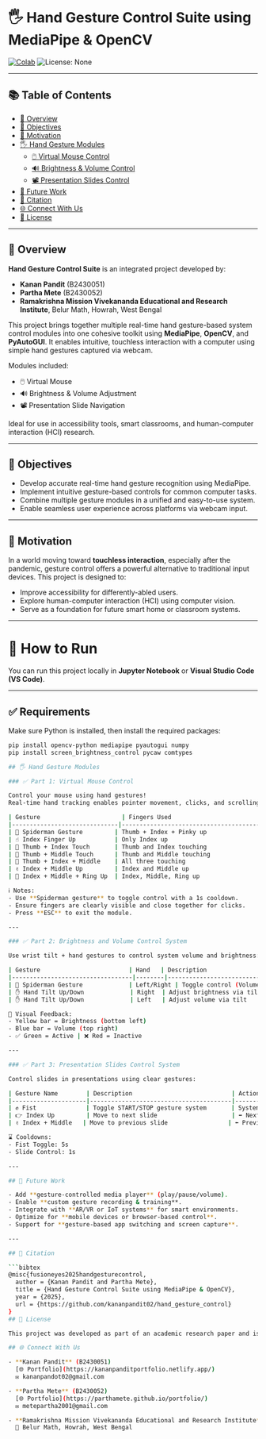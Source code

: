 # 🖐️ Hand Gesture Control Suite using MediaPipe & OpenCV

[![Colab](https://img.shields.io/badge/Google%20Colab-%23000000.svg?logo=googlecolab&logoColor=white)](https://colab.research.google.com/drive/1Y4Mc3SkkGYlL9fyfsZeUveqfEqUZ8j_3?usp=drive_open)
![License: None](https://img.shields.io/badge/License-None-lightgrey)

---

## 📚 Table of Contents

- [📖 Overview](#-overview)  
- [🎯 Objectives](#-objectives)  
- [🧠 Motivation](#-motivation)  
- [🖐️ Hand Gesture Modules](#-hand-gesture-modules)  
  - [🖱️ Virtual Mouse Control](#️-part-1-virtual-mouse-control)  
  - [🔊 Brightness & Volume Control](#-part-2-brightness-and-volume-control-system)  
  - [📽️ Presentation Slides Control](#️-part-3-presentation-slides-control-system)  
- [🔮 Future Work](#-future-work)  
- [📢 Citation](#-citation)  
- [🌐 Connect With Us](#-connect-with-us)  
- [📄 License](#-license)

---

## 📖 Overview

**Hand Gesture Control Suite** is an integrated project developed by:

- **Kanan Pandit** (B2430051)  
- **Partha Mete** (B2430052)  
- **Ramakrishna Mission Vivekananda Educational and Research Institute**, Belur Math, Howrah, West Bengal

This project brings together multiple real-time hand gesture-based system control modules into one cohesive toolkit using **MediaPipe**, **OpenCV**, and **PyAutoGUI**. It enables intuitive, touchless interaction with a computer using simple hand gestures captured via webcam.

Modules included:
- 🖱️ Virtual Mouse  
- 🔊 Brightness & Volume Adjustment  
- 📽️ Presentation Slide Navigation  

Ideal for use in accessibility tools, smart classrooms, and human-computer interaction (HCI) research.

---

## 🎯 Objectives

- Develop accurate real-time hand gesture recognition using MediaPipe.
- Implement intuitive gesture-based controls for common computer tasks.
- Combine multiple gesture modules in a unified and easy-to-use system.
- Enable seamless user experience across platforms via webcam input.

---

## 🧠 Motivation

In a world moving toward **touchless interaction**, especially after the pandemic, gesture control offers a powerful alternative to traditional input devices. This project is designed to:
- Improve accessibility for differently-abled users.
- Explore human-computer interaction (HCI) using computer vision.
- Serve as a foundation for future smart home or classroom systems.

---



# 🚀 How to Run

You can run this project locally in **Jupyter Notebook** or **Visual Studio Code (VS Code)**.

---

## ✅ Requirements

Make sure Python is installed, then install the required packages:

```bash
pip install opencv-python mediapipe pyautogui numpy
pip install screen_brightness_control pycaw comtypes

## 🖐️ Hand Gesture Modules

### ✅ Part 1: Virtual Mouse Control

Control your mouse using hand gestures!  
Real-time hand tracking enables pointer movement, clicks, and scrolling:

| Gesture                       | Fingers Used                                | Description                       | Action               |
|------------------------------|---------------------------------------------|-----------------------------------|----------------------|
| 🤘 Spiderman Gesture         | Thumb + Index + Pinky up                    | Toggle mouse control              | 🖱️ Enable/Disable    |
| ☝️ Index Finger Up           | Only Index up                               | Cursor movement                   | 🖱️ Move cursor       |
| 🤏 Thumb + Index Touch       | Thumb and Index touching                    | Left Click                        | 🖱️ Click             |
| 🤏 Thumb + Middle Touch      | Thumb and Middle touching                   | Right Click                       | 🖱️ Right-click       |
| 🤏 Thumb + Index + Middle    | All three touching                          | Double Click                      | 🖱️ Double-click      |
| ✌️ Index + Middle Up         | Index and Middle up                         | Scroll Up                         | ⬆️ Scroll up         |
| 🖖 Index + Middle + Ring Up  | Index, Middle, Ring up                      | Scroll Down                       | ⬇️ Scroll down       |

ℹ️ Notes:
- Use **Spiderman gesture** to toggle control with a 1s cooldown.
- Ensure fingers are clearly visible and close together for clicks.
- Press **ESC** to exit the module.

---

### ✅ Part 2: Brightness and Volume Control System

Use wrist tilt + hand gestures to control system volume and brightness:

| Gesture                         | Hand   | Description                              | Action                            |
|----------------------------------|--------|------------------------------------------|-----------------------------------|
| 🤘 Spiderman Gesture             | Left/Right | Toggle control (Volume / Brightness)   | Enable control                    |
| ✋ Hand Tilt Up/Down             | Right  | Adjust brightness via tilt               | Brightness +/−                    |
| ✋ Hand Tilt Up/Down             | Left   | Adjust volume via tilt                   | Volume +/−                        |

🔎 Visual Feedback:
- Yellow bar = Brightness (bottom left)
- Blue bar = Volume (top right)
- ✅ Green = Active | ❌ Red = Inactive

---

### ✅ Part 3: Presentation Slides Control System

Control slides in presentations using clear gestures:

| Gesture Name        | Description                            | Action             | When It Works                      |
|---------------------|----------------------------------------|--------------------|------------------------------------|
| ✊ Fist              | Toggle START/STOP gesture system       | System ON/OFF      | Single hand + 5s cooldown          |
| 👉 Index Up         | Move to next slide                     | ➡️ Next Slide      | When system is STARTED             |
| ✌️ Index + Middle   | Move to previous slide                 | ⬅️ Previous Slide  | When system is STARTED             |

⌛ Cooldowns:
- Fist Toggle: 5s  
- Slide Control: 1s

---

## 🔮 Future Work

- Add **gesture-controlled media player** (play/pause/volume).
- Enable **custom gesture recording & training**.
- Integrate with **AR/VR or IoT systems** for smart environments.
- Optimize for **mobile devices or browser-based control**.
- Support for **gesture-based app switching and screen capture**.

---

## 📢 Citation

```bibtex
@misc{fusioneyes2025handgesturecontrol,
  author = {Kanan Pandit and Partha Mete},
  title = {Hand Gesture Control Suite using MediaPipe & OpenCV},
  year = {2025},
  url = {https://github.com/kananpandit02/hand_gesture_control}
}
## 📄 License

This project was developed as part of an academic research paper and is **not licensed for public use or redistribution**.

## 🌐 Connect With Us

- **Kanan Pandit** (B2430051)  
  [🌐 Portfolio](https://kananpanditportfolio.netlify.app/)  
  ✉️ kananpandot02@gmail.com  

- **Partha Mete** (B2430052)  
  [🌐 Portfolio](https://parthamete.github.io/portfolio/)  
  ✉️ metepartha2001@gmail.com  

- **Ramakrishna Mission Vivekananda Educational and Research Institute**  
  📍 Belur Math, Howrah, West Bengal


